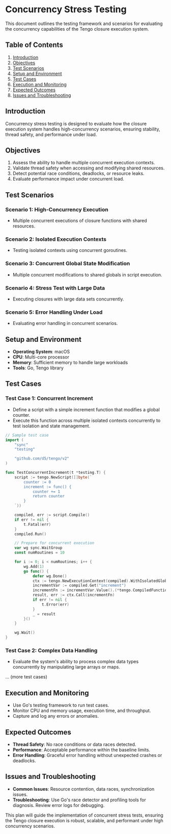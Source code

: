 # Concurrency Stress Testing

This document outlines the testing framework and scenarios for evaluating the concurrency capabilities of the Tengo closure execution system.

## Table of Contents

1. [Introduction](#introduction)
2. [Objectives](#objectives)
3. [Test Scenarios](#test-scenarios)
4. [Setup and Environment](#setup-and-environment)
5. [Test Cases](#test-cases)
6. [Execution and Monitoring](#execution-and-monitoring)
7. [Expected Outcomes](#expected-outcomes)
8. [Issues and Troubleshooting](#issues-and-troubleshooting)

## Introduction

Concurrency stress testing is designed to evaluate how the closure execution system handles high-concurrency scenarios, ensuring stability, thread safety, and performance under load.

## Objectives

1. Assess the ability to handle multiple concurrent execution contexts.
2. Validate thread safety when accessing and modifying shared resources.
3. Detect potential race conditions, deadlocks, or resource leaks.
4. Evaluate performance impact under concurrent load.

## Test Scenarios

### Scenario 1: High-Concurrency Execution
- Multiple concurrent executions of closure functions with shared resources.

### Scenario 2: Isolated Execution Contexts
- Testing isolated contexts using concurrent goroutines.

### Scenario 3: Concurrent Global State Modification
- Multiple concurrent modifications to shared globals in script execution.

### Scenario 4: Stress Test with Large Data
- Executing closures with large data sets concurrently.

### Scenario 5: Error Handling Under Load
- Evaluating error handling in concurrent scenarios.

## Setup and Environment

- **Operating System**: macOS
- **CPU**: Multi-core processor
- **Memory**: Sufficient memory to handle large workloads
- **Tools**: Go, Tengo library

## Test Cases

### Test Case 1: Concurrent Increment
- Define a script with a simple increment function that modifies a global counter.
- Execute this function across multiple isolated contexts concurrently to test isolation and state management.

```go
// Sample test case
import (
    "sync"
    "testing"

    "github.com/d5/tengo/v2"
)

func TestConcurrentIncrement(t *testing.T) {
    script := tengo.NewScript([]byte(`
        counter := 0
        increment := func() {
            counter += 1
            return counter
        }
    `))

    compiled, err := script.Compile()
    if err != nil {
        t.Fatal(err)
    }
    compiled.Run()

    // Prepare for concurrent execution
    var wg sync.WaitGroup
    const numRoutines = 10

    for i := 0; i < numRoutines; i++ {
        wg.Add(1)
        go func() {
            defer wg.Done()
            ctx := tengo.NewExecutionContext(compiled).WithIsolatedGlobals()
            incrementVar := compiled.Get("increment")
            incrementFn := incrementVar.Value().(*tengo.CompiledFunction)
            result, err := ctx.Call(incrementFn)
            if err != nil {
                t.Error(err)
            }
            _ = result
        }()
    }

    wg.Wait()
}
```

### Test Case 2: Complex Data Handling
- Evaluate the system's ability to process complex data types concurrently by manipulating large arrays or maps.

... (more test cases)

## Execution and Monitoring

- Use Go's testing framework to run test cases.
- Monitor CPU and memory usage, execution time, and throughput.
- Capture and log any errors or anomalies.

## Expected Outcomes

- **Thread Safety**: No race conditions or data races detected.
- **Performance**: Acceptable performance within the baseline limits.
- **Error Handling**: Graceful error handling without unexpected crashes or deadlocks.

## Issues and Troubleshooting

- **Common Issues**: Resource contention, data races, synchronization issues.
- **Troubleshooting**: Use Go's race detector and profiling tools for diagnosis. Review error logs for debugging.

This plan will guide the implementation of concurrent stress tests, ensuring the Tengo closure execution is robust, scalable, and performant under high concurrency scenarios.
